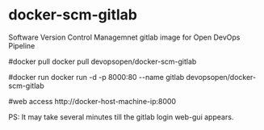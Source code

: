 # docker-scm-gitlab
Software Version Control Managemnet gitlab image for Open DevOps Pipeline

#docker pull
docker pull devopsopen/docker-scm-gitlab

#docker run
docker run -d -p 8000:80 --name gitlab devopsopen/docker-scm-gitlab

#web access
http://docker-host-machine-ip:8000

PS: It may take several minutes till the gitlab login web-gui appears.
